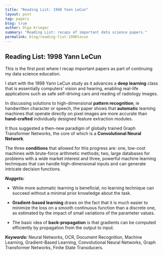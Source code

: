 ```yaml
---
title: "Reading List: 1998 Yann LeCun"
layout: post
tag: papers
blog: true
author: Olga Krieger
summary: "Reading List: recaps of important data science papers."
permalink: blog/reading-list-1998lecun
---
```


## Reading List: 1998 Yann LeCun

This is the first post where I recap important papers as part of continuing my data science education.

I start with the 1998 Yann LeCun study as it advances a **deep learning** class that is essentially computers’ vision and hearing, enabling real-life applications such as safe self-driving cars and reading of radiology images.

In discussing solutions to high-dimensional **pattern recognition**, ie handwritten character or speech, the paper shows that **automatic** learning machines that operate directly on pixel images are more accurate than **hand-crafted** individually designed feature extraction modules.

It thus suggested a then-new paradigm of globally trained Graph Transformer Networks, the core of which is a **Convolutional Neural Network**. 

The three **conditions** that allowed for this progress are: one, low-cost machines with brute-force arithmetic methods; two, large databases for problems with a wide market interest and three, powerful machine learning techniques that can handle high-dimensional inputs and can generate intricate decision functions.

**_Nuggets:_**

*  While more automatic learning is beneficial, no learning technique can succeed without a minimal prior knowledge about the task. 

*  **Gradient-based learning** draws on the fact that it is much easier to minimize the loss on a smooth continuous function than a discrete one, as estimated by the impact of small variations of the parameter values.

*  The basic idea of **back-propagation** is that gradients can be computed efficiently by propagation from the output to input.


**_Keywords:_** Neural Networks, OCR, Document Recognition, Machine Learning, Gradient-Based Learning, Convolutional Neural Networks, Graph Transformer Networks, Finite State Transducers.
